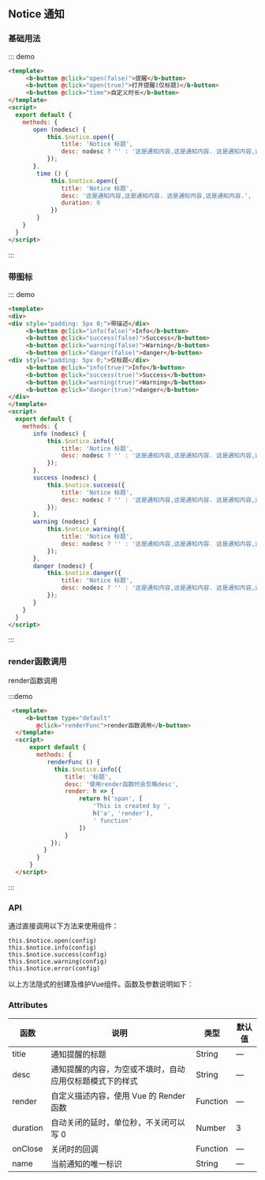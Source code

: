 ## Notice 通知

### 基础用法

::: demo
```html
<template>
     <b-button @click="open(false)">提醒</b-button>
     <b-button @click="open(true)">打开提醒(仅标题)</b-button>
     <b-button @click="time">自定义时长</b-button>
</template>
<script>
  export default {
    methods: {
       open (nodesc) {
           this.$notice.open({
               title: 'Notice 标题',
               desc: nodesc ? '' : '这是通知内容,这是通知内容. 这是通知内容,这是通知内容.'
           });
       },
        time () {
            this.$notice.open({
               title: 'Notice 标题',
               desc: '这是通知内容,这是通知内容. 这是通知内容,这是通知内容.',
               duration: 0
            })
        }
    }
  }
</script>
```

:::

### 带图标

::: demo
```html
<template>
<div>
<div style="padding: 5px 0;">带描述</div>
     <b-button @click="info(false)">Info</b-button>
     <b-button @click="success(false)">Success</b-button>
     <b-button @click="warning(false)">Warning</b-button>
     <b-button @click="danger(false)">danger</b-button>
<div style="padding: 5px 0;">仅标题</div>
     <b-button @click="info(true)">Info</b-button>
     <b-button @click="success(true)">Success</b-button>
     <b-button @click="warning(true)">Warning</b-button>
     <b-button @click="danger(true)">danger</b-button>
</div>
</template>
<script>
  export default {
    methods: {
       info (nodesc) {
           this.$notice.info({
               title: 'Notice 标题',
               desc: nodesc ? '' : '这是通知内容,这是通知内容. 这是通知内容,这是通知内容.'
           });
       },
       success (nodesc) {
           this.$notice.success({
               title: 'Notice 标题',
               desc: nodesc ? '' : '这是通知内容,这是通知内容. 这是通知内容,这是通知内容.'
           });
       },
       warning (nodesc) {
           this.$notice.warning({
               title: 'Notice 标题',
               desc: nodesc ? '' : '这是通知内容,这是通知内容. 这是通知内容,这是通知内容.'
           });
       },
       danger (nodesc) {
           this.$notice.danger({
               title: 'Notice 标题',
               desc: nodesc ? '' : '这是通知内容,这是通知内容. 这是通知内容,这是通知内容.'
           });
       }
    }
  }
</script>
```
:::

### render函数调用

render函数调用

:::demo
```html
 <template>
     <b-button type="default"
        @click="renderFunc">render函数调用</b-button>
  </template>
  <script>
      export default {
        methods: {
           renderFunc () {
             this.$notice.info({
                title: '标题',
                desc: '使用render函数时会忽略desc',
                render: h => {
                    return h('span', [
                        'This is created by ',
                        h('a', 'render'),
                        ' function'
                    ])
                }
            });
          }
        }
      }
  </script>
```
:::

### API

通过直接调用以下方法来使用组件：

    this.$notice.open(config)
    this.$notice.info(config)
    this.$notice.success(config)
    this.$notice.warning(config)
    this.$notice.error(config)
    
以上方法隐式的创建及维护Vue组件。函数及参数说明如下：

### Attributes

| 函数      | 说明    |  类型      | 默认值      |
|---------- |-------- |---------- |---------|
| title     |  通知提醒的标题   | String  | —  |
| desc     | 通知提醒的内容，为空或不填时，自动应用仅标题模式下的样式   | String  | —  |
| render     |  自定义描述内容，使用 Vue 的 Render 函数   | Function  | —  |
| duration     | 自动关闭的延时，单位秒，不关闭可以写 0 | Number |3  |
| onClose     | 关闭时的回调 | Function	 |  —  |
| name     | 当前通知的唯一标识 | String  | —  |
